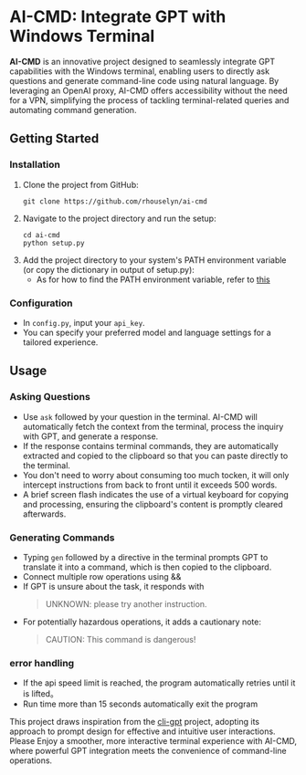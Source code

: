 # AI-CMD: Integrate GPT with Windows Terminal

**AI-CMD** is an innovative project designed to seamlessly integrate GPT capabilities with the Windows terminal, enabling users to directly ask questions and generate command-line code using natural language. By leveraging an OpenAI proxy, AI-CMD offers accessibility without the need for a VPN, simplifying the process of tackling terminal-related queries and automating command generation.

## Getting Started

### Installation
1. Clone the project from GitHub:
   ```
   git clone https://github.com/rhouselyn/ai-cmd
   ```
2. Navigate to the project directory and run the setup:
   ```
   cd ai-cmd
   python setup.py
   ```
3. Add the project directory to your system's PATH environment variable (or copy the dictionary in output of setup.py):
   - As for how to find the PATH environment variable, refer to [this](https://support.esri.com/zh-cn/knowledge-base/edit-an-environment-variable-1462478594981-000002146)

### Configuration
- In `config.py`, input your `api_key`.
- You can specify your preferred model and language settings for a tailored experience.

## Usage

### Asking Questions
- Use `ask` followed by your question in the terminal. AI-CMD will automatically fetch the context from the terminal, process the inquiry with GPT, and generate a response.
- If the response contains terminal commands, they are automatically extracted and copied to the clipboard so that you can paste directly to the terminal.
- You don't need to worry about consuming too much tocken, it will only intercept instructions from back to front until it exceeds 500 words.
- A brief screen flash indicates the use of a virtual keyboard for copying and processing, ensuring the clipboard's content is promptly cleared afterwards.

### Generating Commands
- Typing `gen` followed by a directive in the terminal prompts GPT to translate it into a command, which is then copied to the clipboard.
- Connect multiple row operations using &&
- If GPT is unsure about the task, it responds with
  > UNKNOWN: please try another instruction.
- For potentially hazardous operations, it adds a cautionary note:
  > CAUTION: This command is dangerous!

### error handling
- If the api speed limit is reached, the program automatically retries until it is lifted。
- Run time more than 15 seconds automatically exit the program

This project draws inspiration from the [cli-gpt](https://github.com/MagicCube/cli-gpt?tab=readme-ov-file) project, adopting its approach to prompt design for effective and intuitive user interactions. 
Please Enjoy a smoother, more interactive terminal experience with AI-CMD, where powerful GPT integration meets the convenience of command-line operations.
